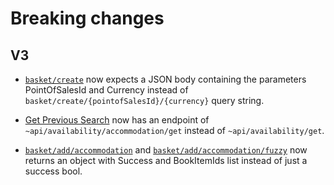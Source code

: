 # Breaking changes

## V3

- <a href="#create-basket">`basket/create`</a> now expects a JSON body containing the parameters PointOfSalesId and Currency instead of `basket/create/{pointofSalesId}/{currency}` query string.

- <a href="#get-previous-search">Get Previous Search</a> now has an endpoint of  `~api/availability/accommodation/get` instead of `~api/availability/get`.

- <a href="#add-booking-item">`basket/add/accommodation`</a> and <a href="#add-fuzzy-booking-item">`basket/add/accommodation/fuzzy`</a> now returns an object with Success and BookItemIds list instead of just a success bool.
